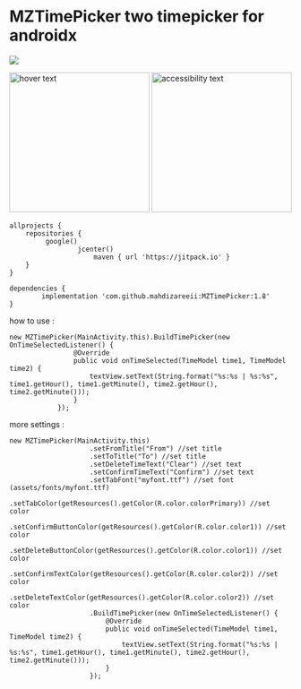 # MZTimePicker two timepicker for androidx

[![](https://jitpack.io/v/mahdizareeii/MZTimePicker.svg)](https://jitpack.io/#mahdizareeii/MZTimePicker)

<p align="left">
  <img src="https://raw.githubusercontent.com/mahdizareeii/MZTimePicker/master/app/src/main/res/drawable/1.PNG" width="250" title="hover text">
  <img src="https://raw.githubusercontent.com/mahdizareeii/MZTimePicker/master/app/src/main/res/drawable/2.PNG" width="250" alt="accessibility text">
</p>


	allprojects {
		repositories {
			 google()
        	         jcenter()
                         maven { url 'https://jitpack.io' }
		}
	}

	dependencies {
	        implementation 'com.github.mahdizareeii:MZTimePicker:1.8'
	}
	
how to use :

    new MZTimePicker(MainActivity.this).BuildTimePicker(new OnTimeSelectedListener() {
                    @Override
                    public void onTimeSelected(TimeModel time1, TimeModel time2) {
                        textView.setText(String.format("%s:%s | %s:%s", time1.getHour(), time1.getMinute(), time2.getHour(), time2.getMinute()));
                    }
                });
		
more settings :

    new MZTimePicker(MainActivity.this)
                        .setFromTitle("From") //set title
                        .setToTitle("To") //set title
                        .setDeleteTimeText("Clear") //set text
                        .setConfirmTimeText("Confirm") //set text
                        .setTabFont("myfont.ttf") //set font (assets/fonts/myfont.ttf)
                        .setTabColor(getResources().getColor(R.color.colorPrimary)) //set color
                        .setConfirmButtonColor(getResources().getColor(R.color.color1)) //set color
                        .setDeleteButtonColor(getResources().getColor(R.color.color1)) //set color
                        .setConfirmTextColor(getResources().getColor(R.color.color2)) //set color
                        .setDeleteTextColor(getResources().getColor(R.color.color2)) //set color
                        .BuildTimePicker(new OnTimeSelectedListener() {
                            @Override
                            public void onTimeSelected(TimeModel time1, TimeModel time2) {
                                textView.setText(String.format("%s:%s | %s:%s", time1.getHour(), time1.getMinute(), time2.getHour(), time2.getMinute()));
                            }
                        });
